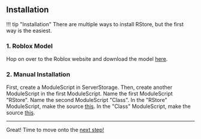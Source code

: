 ## Installation

!!! tip "Installation"
    There are multiple ways to install RStore, but the first way is the easiest.

### 1. Roblox Model

Hop on over to the Roblox website and download the model [here](https://www.roblox.com/library/6604172458/RStore).

### 2. Manual Installation

First, create a ModuleScript in ServerStorage. Then, create another ModuleScript in the first ModuleScript. Name the first ModuleScript "RStore". Name the second ModuleScript "Class". In the "RStore" ModuleScript, make the source [this](https://github.com/R0bl0x10501050/RStoreModule/blob/main/RStore/main.lua). In the "Class" ModuleScript, make the source [this](https://github.com/R0bl0x10501050/RStoreModule/blob/main/RStore/Class.lua).

___
Great! Time to move onto the [next step!](https://r0bl0x10501050.github.io/RStoreModule/Quickstart/basic_usage.md)
